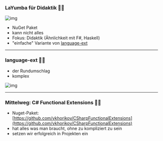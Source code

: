 ### LaYumba für Didaktik 🧔🏻

![img](/images/book-csharp-fp-with-comment.png)

- NuGet Paket
- kann nicht alles
- Fokus: Didaktik (Ähnlichkeit mit F#, Haskell)
- "einfache" Variante von [language-ext](https://github.com/louthy/language-ext)

----

### language-ext 🧔🏻

- der Rundumschlag
- komplex

![img](/images/language-ext-screenshot-github-0.png)

---

### Mittelweg: C# Functional Extensions 🧔🏻

- Nuget-Paket: [https://github.com/vkhorikov/CSharpFunctionalExtensions](https://github.com/vkhorikov/CSharpFunctionalExtensions)
- hat alles was man braucht, ohne zu kompliziert zu sein
- setzen wir erfolgreich in Projekten ein